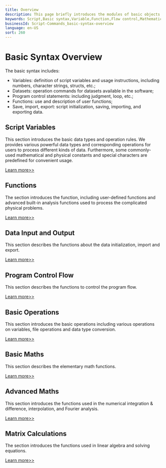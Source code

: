 ```yaml
---
title: Overview
description: This page briefly introduces the modules of basic objects in the script library including variable, function, program flow control, and mathematical calculation.     
keywords: Script,Basic syntax,Variable,Function,Flow control,Mathematical calculation,Numerical calculation
businessId: Script-Commands_basic-syntax-overview
language: en-US
sort: 260
---
```

# Basic Syntax Overview

The basic syntax includes:

- Variables: definition of script variables and usage instructions, including numbers, character strings, structs, etc.;
- Datasets: operation commands for datasets available in the software;
- Program control statements: including judgment, loop, etc.;
- Functions: use and description of user functions;
- Save, import, export: script initialization, saving, importing, and exporting data.

## Script Variables

This section introduces the basic data types and operation rules. We provides various powerful data types and corresponding operations for users to process different kinds of data. Furthermore, some commonly-used mathematical and physical constants and special characters are predefined for convenient usage.

[Learn more>>](/localhost/knowledge-base/Script-Commands_script-variables)

## Functions

The section introduces the function, including user-defined functions and advanced built-in analysis functions used to process the complicated physical problems.

[Learn more>>](/localhost/knowledge-base/Script-Commands_functions)

## Data Input and Output

This section describes the functions about the data initialization, import and export.

[Learn more>>](/localhost/knowledge-base/Script-Commands_data-input-and-output)

## Program Control Flow

This section describes the functions to control the program flow.

[Learn more>>](/localhost/knowledge-base/Script-Commands_program-control-flow)

## Basic Operations

This section introduces the basic operations including various operations on variables, file operations and data type conversion.

[Learn more>>](/localhost/knowledge-base/Script-Commands_basic-operations)

## Basic Maths

This section describes the elementary math functions.

[Learn more>>](/localhost/knowledge-base/Script-Commands_basic-maths)

## Advanced Maths

This section introduces the functions used in the numerical integration & difference, interpolation, and Fourier analysis.

[Learn more>>](/localhost/knowledge-base/Script-Commands_advanced-maths)

## Matrix Calculations

The section introduces the functions used in linear algebra and solving equations.

[Learn more>>](/localhost/knowledge-base/Script-Commands_matrix-calculations)